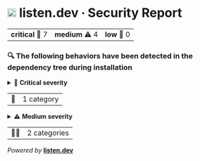 
# <img height=20 src="https://listen.dev/assets/images/dolphin-noborder.png"> listen.dev ∙ Security Report
<table align=center>
  <tr>
    <td><b>critical</b> 🚨 7</td>
    <td><b>medium</b> ⚠️ 4</td>
    <td><b>low</b> 🔷 0</td>
  </tr>
</table>

### 🔍 The following behaviors have been detected in the dependency tree during installation
<details>
<summary>🚨 <b>Critical severity</b>
<table align="right">
<tr>
<td>📑</td>
<td>1 category</td>
</tr>
</table>
</summary>
<br>

<ul>
  
<li>
<details>
<summary>
📑 <b>Metadata</b> ∙ 1 package
</summary>
<br>

<ul>

<li>
<details>
<summary>📦 <i>bufferutil@4.0.7</i> ∙ 7 occurrences ∙ 2 kind of issues ∙ <a href="https://verdicts.listen.dev/npm/bufferutil/4.0.7">open 🔗</a>
</summary>
<br>    

<ul>

<li>
<details>
<summary>
<code>Empty description</code> ∙ 5 total occurrences
</summary>
<br>

| Name | Version | Transitive Dependency | Occurrences | More |
|---|---|---|---|---|
| bufferutil | 4.0.7 || 3 | [🔗](https://verdicts.listen.dev/npm/bufferutil/4.0.7) |
| farrukh | 1.0.0 |✔️| 1 | [🔗](https://verdicts.listen.dev/npm/farrukh/1.0.0) |
| mulla | 1.0.0 |✔️| 1 | [🔗](https://verdicts.listen.dev/npm/mulla/1.0.0) |

</details>
    
</li>

<li>
<details>
<summary>
<code>Zero version</code> ∙ 2 total occurrences
</summary>
<br>

| Name | Version | Transitive Dependency | Occurrences | More |
|---|---|---|---|---|
| transitive | 1.0.0 |✔️| 2 | [🔗](https://verdicts.listen.dev/npm/transitive/1.0.0) |

</details>
    
</li>

</ul>
</details>
</li>

</ul>
</details>    
</li>

</ul>
</details>
<hr>

<details>
<summary>⚠️ <b>Medium severity</b>
<table align="right">
<tr>
<td>📡🔎</td>
<td>2 categories</td>
</tr>
</table>
</summary>
<br>

<ul>
  
<li>
<details>
<summary>
📡 <b>Dynamic instrumentation</b> ∙ 1 package
</summary>
<br>

<ul>

<li>
<details>
<summary>📦 <i>react@18.0.0</i> ∙ 2 occurrences ∙ 1 kind of issue ∙ <a href="https://verdicts.listen.dev/npm/react/18.0.0">open 🔗</a>
</summary>
<br>    

<ul>

<li>
<details>
<summary>
<code>outbound network connection</code> ∙ 2 total occurrences
</summary>
<br>

| Name | Version | Transitive Dependency | Occurrences | More |
|---|---|---|---|---|
| react | 17.0.0 || 1 | [🔗](https://verdicts.listen.dev/npm/react/17.0.0) |
| react | 18.0.0 || 1 | [🔗](https://verdicts.listen.dev/npm/react/18.0.0) |

</details>
    
</li>

</ul>
</details>
</li>

</ul>
</details>    
</li>
  
<li>
<details>
<summary>
🔎 <b>Static analysis</b> ∙ 1 package
</summary>
<br>

<ul>

<li>
<details>
<summary>📦 <i>react@18.0.0</i> ∙ 2 occurrences ∙ 2 kind of issues ∙ <a href="https://verdicts.listen.dev/npm/react/18.0.0">open 🔗</a>
</summary>
<br>    

<ul>

<li>
<details>
<summary>
<code>outbound network connection</code> ∙ 1 total occurrence
</summary>
<br>

| Name | Version | Transitive Dependency | Occurrences | More |
|---|---|---|---|---|
| react | 17.0.0 || 1 | [🔗](https://verdicts.listen.dev/npm/react/17.0.0) |

</details>
    
</li>

<li>
<details>
<summary>
<code>outbound network connection</code> ∙ 1 total occurrence
</summary>
<br>

| Name | Version | Transitive Dependency | Occurrences | More |
|---|---|---|---|---|
| react | 17.0.0 || 1 | [🔗](https://verdicts.listen.dev/npm/react/17.0.0) |

</details>
    
</li>

</ul>
</details>
</li>

</ul>
</details>    
</li>

</ul>
</details>
<hr>



<i>Powered by</i> <b><a href="https://listen.dev">listen.dev</a> <img height=14 src="https://listen.dev/assets/images/dolphin-noborder.png"></b>